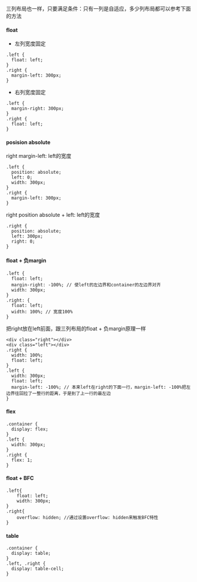 三列布局也一样，只要满足条件：只有一列是自适应，多少列布局都可以参考下面的方法
#### float
- 左列宽度固定
```
.left {
  float: left;
}
.right {
  margin-left: 300px;
}
```
- 右列宽度固定
```
.left {
  margin-right: 300px;
}
.right {
  float: left;
}
```

#### posision absolute
right margin-left: left的宽度
```
.left {
  position: absolute;
  left: 0;
  width: 300px;
}
.right {
  margin-left: 300px;
}
```
right position absolute + left: left的宽度
```
.right {
  position: absolute;
  left: 300px;
  right: 0;
}
```

#### float + 负margin
```
.left {
  float: left;
  margin-right: -100%; // 使left的左边界和container的左边界对齐
  width: 300px;
}
.right: {
  float: left;
  width: 100%; // 宽度100%
}
```
把right放在left前面，跟三列布局的float + 负margin原理一样
```
<div class="right"></div>
<div class="left"></div>
.right {
  width: 100%;
  float: left;
}
.left {
  width: 300px;
  float: left;
  margin-left: -100%; // 本来left在right的下面一行，margin-left: -100%把左边界往回拉了一整行的距离，于是到了上一行的最左边
}
```

#### flex
```
.container {
  display: flex;
}
.left {
  width: 300px;
}
.right {
  flex: 1;
}
```

#### float + BFC
```
.left{
    float: left;
    width: 300px;
}
.right{
    overflow: hidden; //通过设置overflow: hidden来触发BFC特性
}
```

#### table
```
.container {
  display: table;
}
.left, .right {
  display: table-cell;
}
```
